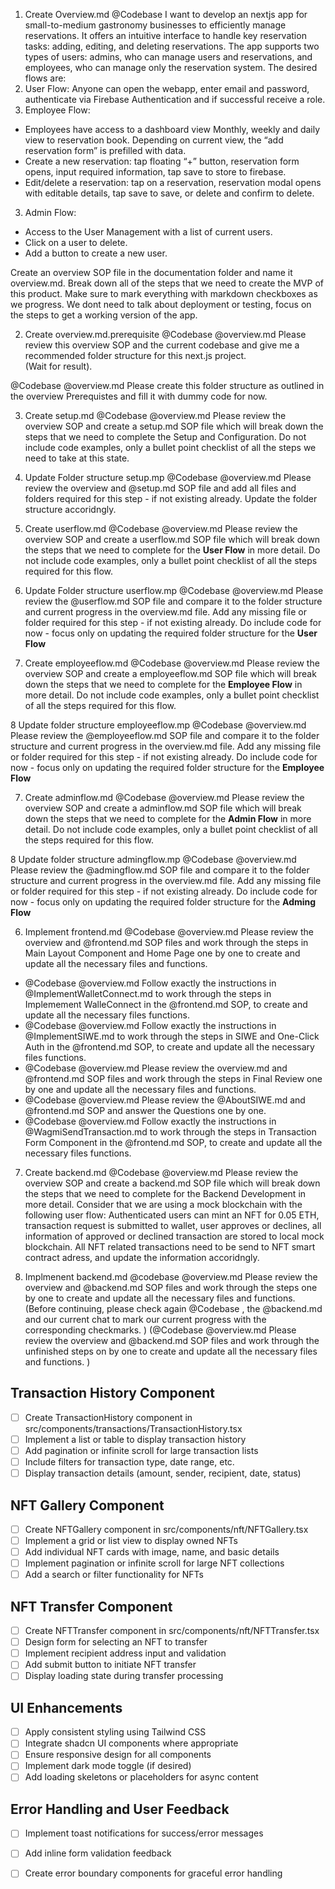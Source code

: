 1. Create Overview.md
@Codebase 
I want to develop an nextjs app for small-to-medium gastronomy businesses to efficiently manage reservations. It offers an intuitive interface to handle key reservation tasks: adding, editing, and deleting reservations. The app supports two types of users: admins, who can manage users and reservations, and employees, who can manage only the reservation system. The desired flows are: 
1. User Flow: Anyone can open the webapp, enter email and password, authenticate via Firebase Authentication and if successful receive a role.  
2. Employee Flow:
- Employees have access to a dashboard view Monthly, weekly and daily view to reservation book. Depending on current view, the “add reservation form” is prefilled with data.  
- Create a new reservation: tap floating “+” button, reservation form opens, input required information, tap save to store to firebase. 
- Edit/delete a reservation: tap on a reservation, reservation modal opens with editable details, tap save to save, or delete and confirm to delete. 
3. Admin Flow: 
- Access to the User Management with a list of current users. 
- Click on a user to delete. 
- Add a button to create a new user. 

Create an overview SOP file in the documentation folder and name it overview.md. Break down all of the steps that we need to create the MVP of this product. Make sure to mark everything with markdown checkboxes as we progress. We dont need to talk about deployment or testing, focus on the steps to get a working version of the app. 

2. Create overview.md.prerequisite
@Codebase @overview.md 
Please review this overview SOP and the current codebase and give me a recommended folder structure for this next.js project.  
(Wait for result).

@Codebase @overview.md 
Please create this folder structure as outlined in the overview Prerequistes and fill it with dummy code for now.

3. Create setup.md
@Codebase @overview.md 
Please review the overview SOP and create a setup.md SOP file which will break down the steps that we need to complete the Setup and Configuration. Do not include code examples, only a bullet point checklist of all the steps we need to take at this state. 

4. Update Folder structure setup.mp
@Codebase @overview.md 
Please review the overview and @setup.md SOP file and add all files and folders required for this step - if not existing already. Update the folder structure accoridngly. 

5. Create userflow.md
@Codebase @overview.md 
Please review the overview SOP and create a userflow.md SOP file which will break down the steps that we need to complete for the **User Flow** in more detail. Do not include code examples, only a bullet point checklist of all the steps required for this flow. 

6. Update Folder structure userflow.mp
@Codebase @overview.md 
Please review the @userflow.md SOP file and compare it to the folder structure and current progress in the overview.md file. Add any missing file or folder required for this step - if not existing already. Do include code for now - focus only on updating the required folder structure for the **User Flow**

7. Create employeeflow.md
@Codebase @overview.md 
Please review the overview SOP and create a employeeflow.md SOP file which will break down the steps that we need to complete for the **Employee Flow** in more detail. Do not include code examples, only a bullet point checklist of all the steps required for this flow. 

8 Update folder structure employeeflow.mp
@Codebase @overview.md 
Please review the @employeeflow.md SOP file and compare it to the folder structure and current progress in the overview.md file. Add any missing file or folder required for this step - if not existing already. Do include code for now - focus only on updating the required folder structure for the **Employee Flow**

7. Create adminflow.md
@Codebase @overview.md 
Please review the overview SOP and create a adminflow.md SOP file which will break down the steps that we need to complete for the **Admin Flow** in more detail. Do not include code examples, only a bullet point checklist of all the steps required for this flow. 

8 Update folder structure admingflow.mp
@Codebase @overview.md 
Please review the @admingflow.md SOP file and compare it to the folder structure and current progress in the overview.md file. Add any missing file or folder required for this step - if not existing already. Do include code for now - focus only on updating the required folder structure for the **Adming Flow**

6. Implement frontend.md
@Codebase @overview.md 
Please review the overview and @frontend.md SOP files and work through the steps in Main Layout Component and Home Page one by one to create and update all the necessary files and functions.
 - @Codebase @overview.md 
Follow exactly the instructions in @ImplementWalletConnect.md to work through the steps in Implemement WalleConnect in the @frontend.md SOP, to create and update all the necessary files functions. 
- @Codebase @overview.md
Follow exactly the instructions in @ImplementSIWE.md  to work through the steps in SIWE and One-Click Auth in the @frontend.md SOP, to create and update all the necessary files functions. 
- @Codebase @overview.md 
Please review the overview.md and @frontend.md SOP files and work through the steps in Final Review one by one and update all the necessary files and functions.
- @Codebase @overview.md 
Please review the @AboutSIWE.md and @frontend.md SOP and answer the Questions one by one.  
- @Codebase @overview.md 
Follow exactly the instructions in @WagmiSendTransaction.md to work through the steps in Transaction Form Component in the @frontend.md SOP, to create and update all the necessary files functions. 

7. Create backend.md
@Codebase @overview.md 
Please review the overview SOP and create a backend.md SOP file which will break down the steps that we need to complete for the Backend Development in more detail. Consider that we are using a mock blockchain with the following user flow: Authenticated users can mint an NFT for 0.05 ETH, transaction request is submitted to wallet, user approves or declines, all information of approved or declined transaction are stored to local mock blockchain. All NFT related transactions need to be send to NFT smart contract adress, and update the information accoridngly. 


8. Implmenent backend.md
@codebase @overview.md 
Please review the overview and @backend.md SOP files and work through the steps one by one to create and update all the necessary files and functions. 
    (Before continuing, please check again @Codebase , the @backend.md and our current chat to mark our current progress with the corresponding checkmarks. )
    (@Codebase @overview.md 
    Please review the overview and @backend.md SOP files and work through the unfinished steps on by one to create and update all the necessary files and functions. )



 

 




## Transaction History Component
- [ ] Create TransactionHistory component in src/components/transactions/TransactionHistory.tsx
- [ ] Implement a list or table to display transaction history
- [ ] Add pagination or infinite scroll for large transaction lists
- [ ] Include filters for transaction type, date range, etc.
- [ ] Display transaction details (amount, sender, recipient, date, status)

## NFT Gallery Component
- [ ] Create NFTGallery component in src/components/nft/NFTGallery.tsx
- [ ] Implement a grid or list view to display owned NFTs
- [ ] Add individual NFT cards with image, name, and basic details
- [ ] Implement pagination or infinite scroll for large NFT collections
- [ ] Add a search or filter functionality for NFTs

## NFT Transfer Component
- [ ] Create NFTTransfer component in src/components/nft/NFTTransfer.tsx
- [ ] Design form for selecting an NFT to transfer
- [ ] Implement recipient address input and validation
- [ ] Add submit button to initiate NFT transfer
- [ ] Display loading state during transfer processing

## UI Enhancements
- [ ] Apply consistent styling using Tailwind CSS
- [ ] Integrate shadcn UI components where appropriate
- [ ] Ensure responsive design for all components
- [ ] Implement dark mode toggle (if desired)
- [ ] Add loading skeletons or placeholders for async content

## Error Handling and User Feedback
- [ ] Implement toast notifications for success/error messages
- [ ] Add inline form validation feedback
- [ ] Create error boundary components for graceful error handling


